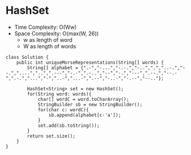 # HashSet
* Time Complexity: O(Ww)
* Space Complexity: O(max(W, 26))
	* w as length of word
	* W as length of words
```
class Solution {
    public int uniqueMorseRepresentations(String[] words) {
        String[] alphabet = {".-","-...","-.-.","-..",".","..-.","--.","....","..",".---","-.-",".-..","--","-.","---",".--.","--.-",".-.","...","-","..-","...-",".--","-..-","-.--","--.."};
        
        HashSet<String> set = new HashSet();
        for(String word: words){
            char[] wordC = word.toCharArray();
            StringBuilder sb = new StringBuilder();
            for(char c: wordC){
                sb.append(alphabet[c-'a']);
            }
            set.add(sb.toString());
        }
        return set.size();
    }
}
```